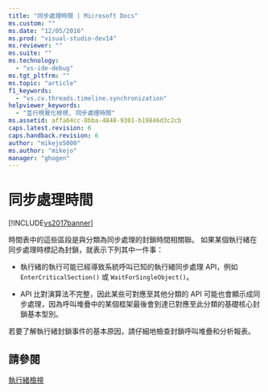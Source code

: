 ```yaml
---
title: "同步處理時間 | Microsoft Docs"
ms.custom: ""
ms.date: "12/05/2016"
ms.prod: "visual-studio-dev14"
ms.reviewer: ""
ms.suite: ""
ms.technology: 
  - "vs-ide-debug"
ms.tgt_pltfrm: ""
ms.topic: "article"
f1_keywords: 
  - "vs.cv.threads.timeline.synchronization"
helpviewer_keywords: 
  - "並行視覺化檢視, 同步處理時間"
ms.assetid: affa04cc-8bba-4848-9301-b19846d3c2cb
caps.latest.revision: 6
caps.handback.revision: 6
author: "mikejo5000"
ms.author: "mikejo"
manager: "ghogen"
---
```

# 同步處理時間
[!INCLUDE[vs2017banner](../code-quality/includes/vs2017banner.md)]

時間表中的這些區段是與分類為同步處理的封鎖時間相關聯。  如果某個執行緒在同步處理時標記為封鎖，就表示下列其中一件事：  
  
-   執行緒的執行可能已經導致系統呼叫已知的執行緒同步處理 API，例如 `EnterCriticalSection()` 或 `WaitForSingleObject()`。  
  
-   API 比對演算法不完整，因此某些可對應至其他分類的 API 可能也會顯示成同步處理，因為呼叫堆疊中的某個框架最後會到達已對應至此分類的基礎核心封鎖基本型別。  
  
 若要了解執行緒封鎖事件的基本原因，請仔細地檢查封鎖呼叫堆疊和分析報表。  
  
## 請參閱  
 [執行緒檢視](../profiling/threads-view-parallel-performance.md)